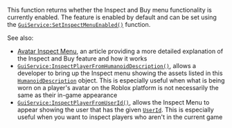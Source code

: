 This function returns whether the Inspect and Buy menu functionality is
currently enabled. The feature is enabled by default and can be set using
the [`GuiService:SetInspectMenuEnabled()`](https://create.roblox.com/docs/reference/engine/classes/GuiService#SetInspectMenuEnabled) function.

See also:

- [Avatar Inspect Menu](https://create.roblox.com/docs/players/avatar-inspect-menu), an
article providing a more detailed explanation of the Inspect and Buy
feature and how it works
- [`GuiService:InspectPlayerFromHumanoidDescription()`](https://create.roblox.com/docs/reference/engine/classes/GuiService#InspectPlayerFromHumanoidDescription), allows a
developer to bring up the Inspect menu showing the assets listed in this
[`HumanoidDescription`](https://create.roblox.com/docs/reference/engine/classes/HumanoidDescription) object. This is especially useful when what
is being worn on a player's avatar on the Roblox platform is not
necessarily the same as their in-game appearance
- [`GuiService:InspectPlayerFromUserId()`](https://create.roblox.com/docs/reference/engine/classes/GuiService#InspectPlayerFromUserId), allows the Inspect Menu to
appear showing the user that has the given [`UserId`](https://create.roblox.com/docs/reference/engine/classes/Player#UserId).
This is especially useful when you want to inspect players who aren't in
the current game